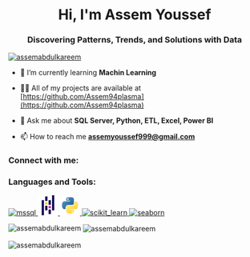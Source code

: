 <h1 align="center">Hi, I'm Assem Youssef</h1>
<h3 align="center">Discovering Patterns, Trends, and Solutions with Data</h3>

<p align="left"> <a href="https://github.com/ryo-ma/github-profile-trophy"><img src="https://github-profile-trophy.vercel.app/?username=assemabdulkareem" alt="assemabdulkareem" /></a> </p>

- 🌱 I’m currently learning **Machin Learning**

- 👨‍💻 All of my projects are available at [https://github.com/Assem94plasma](https://github.com/Assem94plasma)

- 💬 Ask me about **SQL Server, Python, ETL, Excel, Power BI**

- 📫 How to reach me **assemyoussef999@gmail.com**

<h3 align="left">Connect with me:</h3>
<p align="left">
<h3 align="left">Languages and Tools:</h3>
<p align="left"> <a href="https://www.microsoft.com/en-us/sql-server" target="_blank" rel="noreferrer"> <img src="https://www.svgrepo.com/show/303229/microsoft-sql-server-logo.svg" alt="mssql" width="40" height="40"/> </a> <a href="https://pandas.pydata.org/" target="_blank" rel="noreferrer"> <img src="https://raw.githubusercontent.com/devicons/devicon/2ae2a900d2f041da66e950e4d48052658d850630/icons/pandas/pandas-original.svg" alt="pandas" width="40" height="40"/> </a> <a href="https://www.python.org" target="_blank" rel="noreferrer"> <img src="https://raw.githubusercontent.com/devicons/devicon/master/icons/python/python-original.svg" alt="python" width="40" height="40"/> </a> <a href="https://scikit-learn.org/" target="_blank" rel="noreferrer"> <img src="https://upload.wikimedia.org/wikipedia/commons/0/05/Scikit_learn_logo_small.svg" alt="scikit_learn" width="40" height="40"/> </a> <a href="https://seaborn.pydata.org/" target="_blank" rel="noreferrer"> <img src="https://seaborn.pydata.org/_images/logo-mark-lightbg.svg" alt="seaborn" width="40" height="40"/> </a> </p>

<p><img align="left" src="https://github-readme-stats.vercel.app/api/top-langs?username=assemabdulkareem&show_icons=true&locale=en&layout=compact" alt="assemabdulkareem" /></p>

<p>&nbsp;<img align="center" src="https://github-readme-stats.vercel.app/api?username=assemabdulkareem&show_icons=true&locale=en" alt="assemabdulkareem" /></p>

<p><img align="center" src="https://github-readme-streak-stats.herokuapp.com/?user=assemabdulkareem&" alt="assemabdulkareem" /></p>
